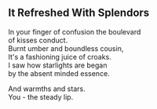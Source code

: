 It Refreshed With Splendors
---------------------------
In your finger of confusion the boulevard  
of kisses conduct.  
Burnt umber and boundless cousin,  
It's a fashioning juice of croaks.  
I saw how starlights are began  
by the absent minded essence.  
  
And warmths and stars.  
You - the steady lip.  
